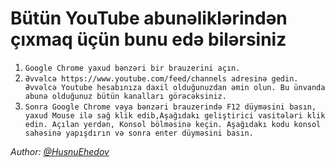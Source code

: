 # Bütün YouTube abunəliklərindən çıxmaq üçün bunu edə bilərsiniz

1) `Google Chrome yaxud bənzəri bir brauzerini açın.`
2) `Əvvəlcə https://www.youtube.com/feed/channels adresinə gedin. Əvvəlcə Youtube hesabınıza daxil olduğunuzdan əmin olun. Bu ünvanda abunə olduğunuz bütün kanalları görəcəksiniz.`
3) `Sonra Google Chrome vəya bənzəri brauzerində F12 düyməsini basın, yaxud Mouse ilə sağ klik edib,Aşağıdakı geliştirici vasitələri klik edin. Açılan yerdən, Konsol bölməsinə keçin. Aşağıdakı kodu konsol sahəsinə yapışdırın və sonra enter düyməsini basın.`

_Author: [@HusnuEhedov](t.me/husnuehedov)_
